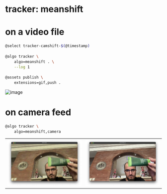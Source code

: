 # tracker: meanshift

# on a video file

```bash
@select tracker-camshift-$(@timestamp)

@algo tracker \
    algo=meanshift . \
    --log 1

@assets publish \
    extensions=gif,push .
```


![image](https://github.com/kamangir/assets/blob/main/tracker-camshift-2025-07-16-10-20-49-58e83y/tracker.gif?raw=true)

# on camera feed

```bash
@algo tracker \
    algo=meanshift,camera
```

| | |
|-|-|
| ![image](https://github.com/kamangir/assets/blob/main/tracker/meanshift-roi.png?raw=true) | ![image](https://github.com/kamangir/assets/blob/main/tracker/meanshift-tracker.png?raw=true) |
